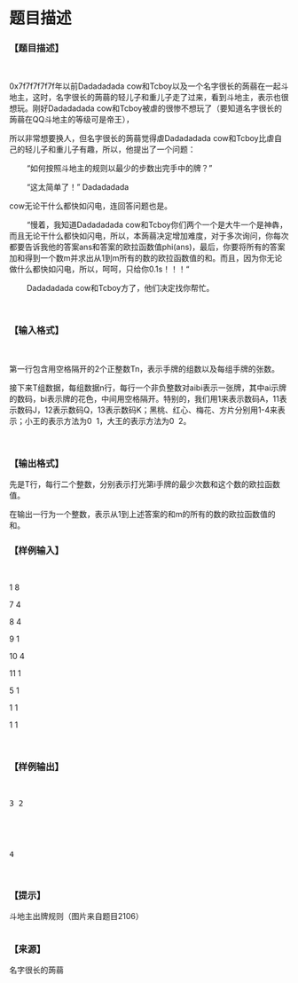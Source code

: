 # 题目描述


<h3>
【题目描述】
</h3>
<p>
<br/>
</p>
<p>
0x7f7f7f7f7f年以前Dadadadada cow和Tcboy以及一个名字很长的蒟蒻在一起斗地主，这时，名字很长的蒟蒻的轻儿子和重儿子走了过来，看到斗地主，表示也很想玩。刚好Dadadadada cow和Tcboy被虐的很惨不想玩了（要知道名字很长的蒟蒻在QQ斗地主的等级可是帝王），
</p>
<p>
所以非常想要换人，但名字很长的蒟蒻觉得虐Dadadadada cow和Tcboy比虐自己的轻儿子和重儿子有趣，所以，他提出了一个问题：
</p>
<p>
        “如何按照斗地主的规则以最少的步数出完手中的牌？”
</p>
<p>
        “这太简单了！” Dadadadada
</p>
<p>
cow无论干什么都快如闪电，连回答问题也是。
</p>
<p>
        “慢着，我知道Dadadadada cow和Tcboy你们两个一个是大牛一个是神犇，而且无论干什么都快如闪电，所以，本蒟蒻决定增加难度，对于多次询问，你每次都要告诉我他的答案ans和答案的欧拉函数值phi(ans)，最后，你要将所有的答案加和得到一个数m并求出从1到m所有的数的欧拉函数值的和。而且，因为你无论做什么都快如闪电，所以，呵呵，只给你0.1s！！！“
</p>
<p>
        Dadadadada cow和Tcboy方了，他们决定找你帮忙。
</p>
<p>
<br/>
</p>
<h3>
【输入格式】
</h3>
<p>
<br/>
</p>
<p>
第一行包含用空格隔开的2个正整数Tn，表示手牌的组数以及每组手牌的张数。
</p>
<p>
接下来T组数据，每组数据n行，每行一个非负整数对aibi表示一张牌，其中ai示牌的数码，bi表示牌的花色，中间用空格隔开。特别的，我们用1来表示数码A，11表示数码J，12表示数码Q，13表示数码K；黑桃、红心、梅花、方片分别用1-4来表示；小王的表示方法为0  1，大王的表示方法为0  2。
</p>
<p>
<br/>
</p>
<h3>
【输出格式】
</h3>
<p>
先是T行，每行二个整数，分别表示打光第i手牌的最少次数和这个数的欧拉函数值。
</p>
<p>
在输出一行为一个整数，表示从1到上述答案的和m的所有的数的欧拉函数值的和。
</p>
<h3>
【样例输入】
</h3>
<p>
<br/>
</p>
<p>
1 8
</p>
<p>
7 4
</p>
<p>
8 4
</p>
<p>
9 1
</p>
<p>
10 4
</p>
<p>
11 1
</p>
<p>
5 1
</p>
<p>
1 1
</p>
<p>
1 1
</p>
<p>
<br/>
</p>
<h3>
【样例输出】
</h3>
<pre><p>
3 2
</p>

<p>
4<span style="font-family:monospace;"></span> 
</p>
</pre>
<h3>
【提示】
</h3>
<p>
斗地主出牌规则（图片来自题目2106）
</p>
<p>
<img src="/upload/image/20160816/20160816095114_41221.jpg" alt=""/> 
</p>
<h3>
【来源】
</h3>
<p>
名字很长的蒟蒻
</p>
